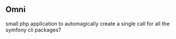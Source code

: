 ## Omni

small php application to automagically create a single call for all the symfony cli packages?